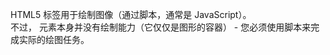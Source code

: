 HTML5 <canvas> 标签用于绘制图像（通过脚本，通常是 JavaScript）。  
不过，<canvas> 元素本身并没有绘制能力（它仅仅是图形的容器） - 您必须使用脚本来完成实际的绘图任务。
